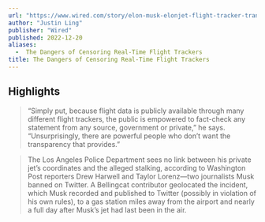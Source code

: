 ```yaml
---
url: "https://www.wired.com/story/elon-musk-elonjet-flight-tracker-transparency/"
author: "Justin Ling"
publisher: "Wired"
published: 2022-12-20
aliases:
  -  The Dangers of Censoring Real-Time Flight Trackers
title: The Dangers of Censoring Real-Time Flight Trackers
---
```


## Highlights
> “Simply put, because flight data is publicly available through many different flight trackers, the public is empowered to fact-check any statement from any source, government or private,” he says. “Unsurprisingly, there are powerful people who don’t want the transparency that provides.”

> The Los Angeles Police Department sees no link between his private jet’s coordinates and the alleged stalking, according to Washington Post reporters Drew Harwell and Taylor Lorenz—two journalists Musk banned on Twitter. A Bellingcat contributor geolocated the incident, which Musk recorded and published to Twitter (possibly in violation of his own rules), to a gas station miles away from the airport and nearly a full day after Musk’s jet had last been in the air.

